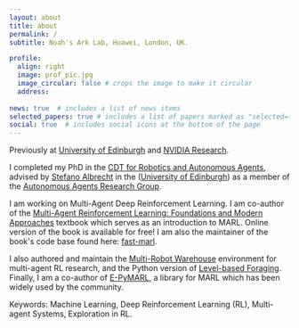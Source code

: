 ```yaml
---
layout: about
title: about
permalink: /
subtitle: Noah's Ark Lab, Huawei, London, UK.

profile:
  align: right
  image: prof_pic.jpg
  image_circular: false # crops the image to make it circular
  address: 
  
news: true  # includes a list of news items
selected_papers: true # includes a list of papers marked as "selected={true}"
social: true  # includes social icons at the bottom of the page
---
```


Previously at [University of Edinburgh](https://www.ed.ac.uk/informatics) and [NVIDIA Research](https://nvr-avg.github.io/). 

I completed my PhD in the [CDT for Robotics and Autonomous Agents](https://www.edinburgh-robotics.org/), advised by [Stefano Albrecht](https://agents.inf.ed.ac.uk/stefano-albrecht/) in the ([University of Edinburgh](https://www.ed.ac.uk/informatics)) as a member of the [Autonomous Agents Research Group](https://agents.inf.ed.ac.uk/). 

I am working on Multi-Agent Deep Reinforcement Learning. I am co-author of the [Multi-Agent Reinforcement Learning: Foundations and Modern Approaches](http://www.marl-book.com) textbook which serves as an introduction to MARL. Online version of the book is available for free!
I am also the maintainer of the book's code base found here: [fast-marl](https://github.com/marl-book/fast-marl).

I also authored and maintain the [Multi-Robot Warehouse](https://www.github.com/semitable/robotic-warehouse) environment for multi-agent RL research, and the Python version of [Level-based Foraging](https://www.github.com/semitable/lb-foraging). Finally, I am a co-author of [E-PyMARL](https://github.com/uoe-agents/epymarl), a library for MARL which has been widely used by the community.

Keywords: Machine Learning, Deep Reinforcement Learning (RL), Multi-agent Systems, Exploration in RL.
